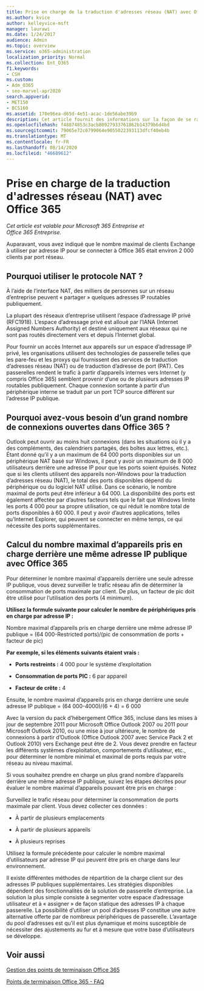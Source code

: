 ```yaml
---
title: Prise en charge de la traduction d'adresses réseau (NAT) avec Office 365
ms.author: kvice
author: kelleyvice-msft
manager: laurawi
ms.date: 1/24/2017
audience: Admin
ms.topic: overview
ms.service: o365-administration
localization_priority: Normal
ms.collection: Ent_O365
f1.keywords:
- CSH
ms.custom:
- Adm_O365
- seo-marvel-apr2020
search.appverid:
- MET150
- BCS160
ms.assetid: 170e96ea-d65d-4e51-acac-1de56abe39b9
description: Cet article fournit des informations sur la façon de se rapprocher du nombre de clients que vous pouvez utiliser par adresse IP dans votre organisation à l’aide de la traduction d’adresses réseau.
ms.openlocfilehash: f48874853c3acb80927933761862b14379b6d4bd
ms.sourcegitcommit: 79065e72c0799064e9055022393113dfcf40eb4b
ms.translationtype: MT
ms.contentlocale: fr-FR
ms.lasthandoff: 08/14/2020
ms.locfileid: "46689612"
---
```

# <a name="nat-support-with-office-365"></a>Prise en charge de la traduction d'adresses réseau (NAT) avec Office 365

*Cet article est valable pour Microsoft 365 Entreprise et Office 365 Entreprise.*

Auparavant, vous avez indiqué que le nombre maximal de clients Exchange à utiliser par adresse IP pour se connecter à Office 365 était environ 2 000 clients par port réseau.
  
## <a name="why-use-nat"></a>Pourquoi utiliser le protocole NAT ?

À l’aide de l’interface NAT, des milliers de personnes sur un réseau d’entreprise peuvent « partager » quelques adresses IP routables publiquement.
  
La plupart des réseaux d’entreprise utilisent l’espace d’adressage IP privé (RFC1918). L’espace d’adressage privé est alloué par l’IANA (Internet Assigned Numbers Authority) et destiné uniquement aux réseaux qui ne sont pas routés directement vers et depuis l’Internet global.
  
Pour fournir un accès Internet aux appareils sur un espace d’adressage IP privé, les organisations utilisent des technologies de passerelle telles que les pare-feu et les proxys qui fournissent des services de traduction d’adresses réseau (NAT) ou de traduction d’adresse de port (PAT). Ces passerelles rendent le trafic à partir d’appareils internes vers Internet (y compris Office 365) semblent provenir d’une ou de plusieurs adresses IP routables publiquement. Chaque connexion sortante à partir d’un périphérique interne se traduit par un port TCP source différent sur l’adresse IP publique. 
  
## <a name="why-do-you-need-to-have-so-many-connections-open-to-office-365-at-the-same-time"></a>Pourquoi avez-vous besoin d’un grand nombre de connexions ouvertes dans Office 365 ?

Outlook peut ouvrir au moins huit connexions (dans les situations où il y a des compléments, des calendriers partagés, des boîtes aux lettres, etc.). Étant donné qu’il y a un maximum de 64 000 ports disponibles sur un périphérique NAT basé sur Windows, il peut y avoir un maximum de 8 000 utilisateurs derrière une adresse IP pour que les ports soient épuisés. Notez que si les clients utilisent des appareils non-Windows pour la traduction d’adresses réseau (NAT), le total des ports disponibles dépend du périphérique ou du logiciel NAT utilisé. Dans ce scénario, le nombre maximal de ports peut être inférieur à 64 000. La disponibilité des ports est également affectée par d’autres facteurs tels que le fait que Windows limite les ports 4 000 pour sa propre utilisation, ce qui réduit le nombre total de ports disponibles à 60 000. Il peut y avoir d’autres applications, telles qu’Internet Explorer, qui peuvent se connecter en même temps, ce qui nécessite des ports supplémentaires.
  
## <a name="calculating-maximum-supported-devices-behind-a-single-public-ip-address-with-office-365"></a>Calcul du nombre maximal d’appareils pris en charge derrière une même adresse IP publique avec Office 365

Pour déterminer le nombre maximal d’appareils derrière une seule adresse IP publique, vous devez surveiller le trafic réseau afin de déterminer la consommation de ports maximale par client. De plus, un facteur de pic doit être utilisé pour l’utilisation des ports (4 minimum). 
  
 **Utilisez la formule suivante pour calculer le nombre de périphériques pris en charge par adresse IP :**
  
Nombre maximal d’appareils pris en charge derrière une même adresse IP publique = (64 000-Restricted ports)/(pic de consommation de ports + facteur de pic)
  
 **Par exemple, si les éléments suivants étaient vrais :**
  
- **Ports restreints :** 4 000 pour le système d’exploitation

- **Consommation de ports PIC :** 6 par appareil

- **Facteur de crête :** 4

Ensuite, le nombre maximal d’appareils pris en charge derrière une seule adresse IP publique = (64 000-4000)/(6 + 4) = 6 000
  
Avec la version du pack d’hébergement Office 365, incluse dans les mises à jour de septembre 2011 pour Microsoft Office Outlook 2007 ou 2011 pour Microsoft Outlook 2010, ou une mise à jour ultérieure, le nombre de connexions à partir d’Outlook (Office Outlook 2007 avec Service Pack 2 et Outlook 2010) vers Exchange peut être de 2. Vous devez prendre en facteur les différents systèmes d’exploitation, comportements d’utilisateur, etc., pour déterminer le nombre minimal et maximal de ports requis par votre réseau au niveau maximal.
  
Si vous souhaitez prendre en charge un plus grand nombre d’appareils derrière une même adresse IP publique, suivez les étapes décrites pour évaluer le nombre maximal d’appareils pouvant être pris en charge :
  
Surveillez le trafic réseau pour déterminer la consommation de ports maximale par client. Vous devez collecter ces données :
  
- À partir de plusieurs emplacements
    
- À partir de plusieurs appareils
    
- À plusieurs reprises
    
Utilisez la formule précédente pour calculer le nombre maximal d’utilisateurs par adresse IP qui peuvent être pris en charge dans leur environnement.
  
Il existe différentes méthodes de répartition de la charge client sur des adresses IP publiques supplémentaires. Les stratégies disponibles dépendent des fonctionnalités de la solution de passerelle d’entreprise. La solution la plus simple consiste à segmenter votre espace d’adressage utilisateur et à « assigner » de façon statique des adresses IP à chaque passerelle. La possibilité d’utiliser un pool d’adresses IP constitue une autre alternative offerte par de nombreux périphériques de passerelle. L’avantage du pool d’adresses est qu’il est plus dynamique et moins susceptible de nécessiter des ajustements au fur et à mesure que votre base d’utilisateurs se développe.
  
## <a name="see-also"></a>Voir aussi

[Gestion des points de terminaison Office 365](https://support.office.com/article/99cab9d4-ef59-4207-9f2b-3728eb46bf9a)
  
[Points de terminaison Office 365 - FAQ](https://support.office.com/article/d4088321-1c89-4b96-9c99-54c75cae2e6d)
